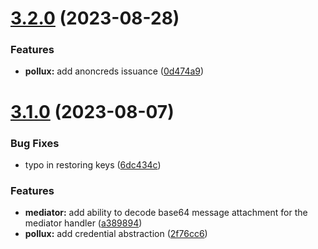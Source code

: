 # [3.2.0](https://github.com/input-output-hk/atala-prism-wallet-sdk-swift/compare/3.1.0...3.2.0) (2023-08-28)


### Features

* **pollux:** add anoncreds issuance ([0d474a9](https://github.com/input-output-hk/atala-prism-wallet-sdk-swift/commit/0d474a9e5910fa8540f0e9915e96433add543364))

# [3.1.0](https://github.com/input-output-hk/atala-prism-wallet-sdk-swift/compare/3.0.0...3.1.0) (2023-08-07)


### Bug Fixes

* typo in restoring keys ([6dc434c](https://github.com/input-output-hk/atala-prism-wallet-sdk-swift/commit/6dc434ca316997e309c1f8250fb1c09161cc726e))


### Features

* **mediator:** add ability to decode base64 message attachment for the mediator handler ([a389894](https://github.com/input-output-hk/atala-prism-wallet-sdk-swift/commit/a389894b198af2ea0870cace35e868431ec1f4dc))
* **pollux:** add credential abstraction ([2f76cc6](https://github.com/input-output-hk/atala-prism-wallet-sdk-swift/commit/2f76cc611a8f5abc9137c328dd427e9fbc00c32f))
